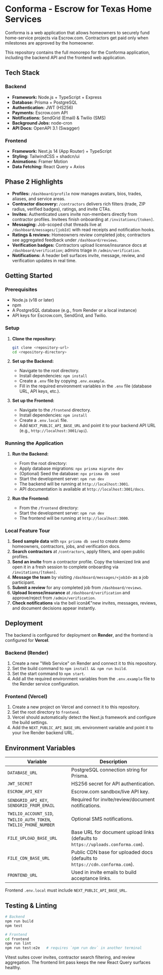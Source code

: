 ﻿# Conforma - Escrow for Texas Home Services

Conforma is a web application that allows homeowners to securely fund home-service projects via Escrow.com. Contractors get paid only when milestones are approved by the homeowner.

This repository contains the full monorepo for the Conforma application, including the backend API and the frontend web application.

## Tech Stack

### Backend

*   **Framework:** Node.js + TypeScript + Express
*   **Database:** Prisma + PostgreSQL
*   **Authentication:** JWT (HS256)
*   **Payments:** Escrow.com API
*   **Notifications:** SendGrid (Email) & Twilio (SMS)
*   **Background Jobs:** node-cron
*   **API Docs:** OpenAPI 3.1 (Swagger)

### Frontend

*   **Framework:** Next.js 14 (App Router) + TypeScript
*   **Styling:** TailwindCSS + shadcn/ui
*   **Animations:** Framer Motion
*   **Data Fetching:** React Query + Axios

## Phase 2 Highlights

* **Profiles:** `/dashboard/profile` now manages avatars, bios, trades, aliases, and service areas.
* **Contractor discovery:** `/contractors` delivers rich filters (trade, ZIP radius, verified badges), ratings, and invite CTAs.
* **Invites:** Authenticated users invite non-members directly from contractor profiles. Invitees finish onboarding at `/invitations/[token]`.
* **Messaging:** Job-scoped chat threads live at `/dashboard/messages/[jobId]` with read receipts and notification hooks.
* **Ratings & reviews:** Homeowners review completed jobs; contractors see aggregated feedback under `/dashboard/reviews`.
* **Verification badges:** Contractors upload license/insurance docs at `/dashboard/verification`; admins triage in `/admin/verification`.
* **Notifications:** A header bell surfaces invite, message, review, and verification updates in real time.

## Getting Started

### Prerequisites

*   Node.js (v18 or later)
*   npm
*   A PostgreSQL database (e.g., from Render or a local instance)
*   API keys for Escrow.com, SendGrid, and Twilio.

### Setup

1.  **Clone the repository:**
    ```bash
    git clone <repository-url>
    cd <repository-directory>
    ```

2.  **Set up the Backend:**
    *   Navigate to the root directory.
    *   Install dependencies: `npm install`
    *   Create a `.env` file by copying `.env.example`.
    *   Fill in the required environment variables in the `.env` file (database URL, API keys, etc.).

3.  **Set up the Frontend:**
    *   Navigate to the `/frontend` directory.
    *   Install dependencies: `npm install`
    *   Create a `.env.local` file.
    *   Add `NEXT_PUBLIC_API_BASE_URL` and point it to your backend API URL (e.g., `http://localhost:3001/api`).

### Running the Application

1.  **Run the Backend:**
    *   From the root directory:
    *   Apply database migrations: `npx prisma migrate dev`
    *   (Optional) Seed the database: `npx prisma db seed`
    *   Start the development server: `npm run dev`
    *   The backend will be running at `http://localhost:3001`.
    *   API documentation is available at `http://localhost:3001/docs`.

2.  **Run the Frontend:**
    *   From the `/frontend` directory:
    *   Start the development server: `npm run dev`
    *   The frontend will be running at `http://localhost:3000`.

### Local Feature Tour

1. **Seed sample data** with `npx prisma db seed` to create demo homeowners, contractors, jobs, and verification docs.
2. **Search contractors** at `/contractors`, apply filters, and open public profiles.
3. **Send an invite** from a contractor profile. Copy the tokenized link and open it in a fresh session to complete onboarding via `/invitations/[token]`.
4. **Message the team** by visiting `/dashboard/messages/<jobId>` as a job participant.
5. **Submit a review** for any completed job from `/dashboard/reviews`.
6. **Upload license/insurance** at `/dashboard/verification` and approve/reject from `/admin/verification`.
7. **Check notifications** via the bell iconâ€"new invites, messages, reviews, and document decisions appear instantly.

## Deployment

The backend is configured for deployment on **Render**, and the frontend is configured for **Vercel**.

### Backend (Render)

1.  Create a new "Web Service" on Render and connect it to this repository.
2.  Set the build command to `npm install && npm run build`.
3.  Set the start command to `npm start`.
4.  Add all the required environment variables from the `.env.example` file to the Render service configuration.

### Frontend (Vercel)

1.  Create a new project on Vercel and connect it to this repository.
2.  Set the root directory to `frontend`.
3.  Vercel should automatically detect the Next.js framework and configure the build settings.
4.  Add the `NEXT_PUBLIC_API_BASE_URL` environment variable and point it to your live Render backend URL.

## Environment Variables

| Variable | Description |
| --- | --- |
| `DATABASE_URL` | PostgreSQL connection string for Prisma. |
| `JWT_SECRET` | HS256 secret for API authentication. |
| `ESCROW_API_KEY` | Escrow.com sandbox/live API key. |
| `SENDGRID_API_KEY`, `SENDGRID_FROM_EMAIL` | Required for invite/review/document notifications. |
| `TWILIO_ACCOUNT_SID`, `TWILIO_AUTH_TOKEN`, `TWILIO_PHONE_NUMBER` | Optional SMS notifications. |
| `FILE_UPLOAD_BASE_URL` | Base URL for document upload links (defaults to `https://uploads.conforma.com`). |
| `FILE_CDN_BASE_URL` | Public CDN base for uploaded docs (defaults to `https://cdn.conforma.com`). |
| `FRONTEND_URL` | Used in invite emails to build acceptance links. |

Frontend `.env.local` must include `NEXT_PUBLIC_API_BASE_URL`.

## Testing & Linting

```bash
# Backend
npm run build
npm test

# Frontend
cd frontend
npm run lint
npm run test:e2e   # requires `npm run dev` in another terminal
```

Vitest suites cover invites, contractor search filtering, and review aggregation. The frontend lint pass keeps the new React Query surfaces healthy.
